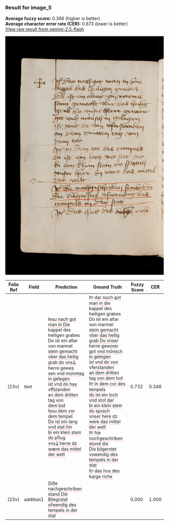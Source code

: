 ### Result for image_5
**Average fuzzy score:** 0.366 (higher is better)<br>**Average character error rate (CER):** 0.673 (lower is better)<br>[View raw result from gemini-2.5-flash](https://github.com/RISE-UNIBAS/humanities_data_benchmark/blob/main/results/2025-10-28/T0271/request_T0271_image_5.json)

<img src="https://github.com/RISE-UNIBAS/humanities_data_benchmark/blob/main/benchmarks/medieval_manuscripts/images/image_5.jpg?raw=true" alt="image_5" width="800px">

<style>
.diff { text-decoration: underline; text-decoration-color: #ffcccc; text-decoration-style: wavy; }
</style>

| Folio Ref | Field | Prediction | Ground Truth | Fuzzy Score | CER |
|-----------|-------|------------|--------------|-------------|-----|
| [23v] | text | I<span class="diff">esu nach got man in Die<br></span>kappel des heiligen grabes<br>Do ist ein altar von marmel<br><span class="diff">stein gemacht vber das heilig<br>grab do vnsꝜ</span> herre gew<span class="diff">es<br>sen vnd monntag in gelegen<br>ist vnd do hay</span> vf<span class="diff">fstanden<br>an dem dritten tag von<br>dem tod<br></span>I<span class="diff">es</span>u<span class="diff"> dem vor dem tempel<br>Do ist ein lang vnd stat hin<br>bi ein</span> k<span class="diff">lein stein do pflug<br>vnsꝜ herre dz wære das mittel<br>der welt</span> | I<span class="diff">tꝰ dar noch got man in die<br> </span>kappel des heiligen grabes<br><span class="diff"> </span>Do ist ein altar von marmel<br><span class="diff"> stein gemacht vber das heilig<br> grab Do vnser</span> herre gew<span class="diff">orer<br> got vnd mönsch in gelegen<br> ist vnd do von</span> vf<span class="diff">erstanden<br> an dem dritten tag von dem tod<br> </span>I<span class="diff">tꝰ in dem cor des tempels<br> do ist ein loch vnd stot dar<br> bi ein klein stein do sprach<br> vnser here dz were das mittel<br> der welt<br> Itꝰ hie nochgeschriben stond die<br> Die bilgerstet vswendig des<br> tempels in der stat<br> Itꝰ das h</span>u<span class="diff">s des</span> k<span class="diff">arge riche</span> | 0.732 | 0.346 |
| [23v] | addition1 | <span class="diff">Diße nachgeschriben stand Die<br>Bilegrstat ofwendig des<br>tempels in der stat</span> |  | 0.000 | 1.000 |
